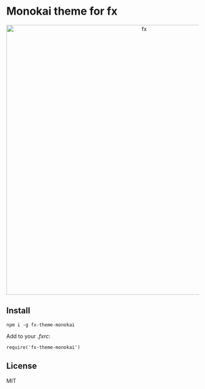 # Monokai theme for fx

<p align="center">
    <img width="707" alt="fx" src="https://user-images.githubusercontent.com/141232/49341949-d2f32200-f686-11e8-930e-f5372027f501.png">
</p>

## Install

```
npm i -g fx-theme-monokai
```

Add to your _.fxrc_:

```
require('fx-theme-monokai')
```

## License

MIT

